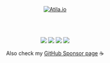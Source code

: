 <div align="center">
    
    
[![Atila.io](https://user-images.githubusercontent.com/2382552/225276031-48574bd9-6f8d-48ea-b6d5-dc3c8be77f16.png)](https://atila.io)

 <br /><br /><br />
[![](https://img.shields.io/badge/Twitter-000?style=for-the-badge&logo=x&logoColor=white)](https://twitter.com/intent/follow?screen_name=atilafassina)
[![](https://img.shields.io/badge/BlueSky-1083fe?style=for-the-badge&logo=bluesky&logoColor=white)](https://atila.io/bsky)
[![](https://img.shields.io/badge/Youtube-ff000f?style=for-the-badge&logo=Youtube&logoColor=white)](https://atila.io/youtube)
[![](https://img.shields.io/badge/LinkedIn-0077B5?style=for-the-badge&logo=linkedin&logoColor=white)](https://atila.io/linkedin)


Also check my [GitHub Sponsor page](https://atila.io/sponsor) ☕
</div>

